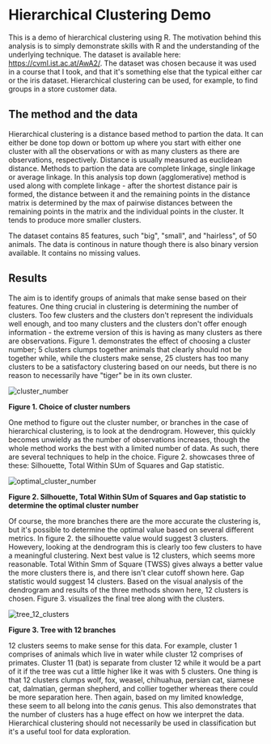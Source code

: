 # Hierarchical Clustering Demo

This is a demo of hierarchical clustering using R. The motivation behind this analysis is to simply demonstrate skills with R and the understanding of the underlying technique. The dataset is available here: https://cvml.ist.ac.at/AwA2/. The dataset was chosen because it was used in a course that I took, and that it's something else that the typical either car or the iris dataset. Hierarchical clustering can be used, for example, to find groups in a store customer data.

## The method and the data

Hierarchical clustering is a distance based method to partion the data. It can either be done top down or bottom up where you start with either one cluster with all the observations or with as many clusters as there are observations, respectively. Distance is usually measured as euclidean distance. Methods to partion the data are complete linkage, single linkage or average linkage. In this analysis top down (agglomerative) method is used along with complete linkage - after the shortest distance pair is formed, the distance between it and the remaining points in the distance matrix is determined by the max of pairwise distances between the remaining points in the matrix and the individual points in the cluster. It tends to produce more smaller clusters.

The dataset contains 85 features, such "big", "small", and "hairless", of 50 animals. The data is continous in nature though there is also binary version available. It contains no missing values.

## Results

The aim is to identify groups of animals that make sense based on their features. One thing crucial in clustering is determining the number of clusters. Too few clusters and the clusters don't represent the individuals well enough, and too many clusters and the clusters don't offer enough information - the extreme version of this is having as many clusters as there are observations. Figure 1. demonstrates the effect of choosing a cluster number; 5 clusters clumps together animals that clearly should not be together while, while the clusters make sense, 25 clusters has too many clusters to be a satisfactory clustering based on our needs, but there is no reason to necessarily have "tiger" be in its own cluster.

![cluster_number](https://user-images.githubusercontent.com/91892495/150689421-212e429a-732a-4967-ae40-58ab1ac2a512.png)

**Figure 1. Choice of cluster numbers**

One method to figure out the cluster number, or branches in the case of hierarchical clustering, is to look at the dendrogram. However, this quickly becomes unwieldy as the number of observations increases, though the whole method works the best with a limited number of data. As such, there are several techniques to help in the choice. Figure 2. showcases three of these: Silhouette, Total Within SUm of Squares and Gap statistic.

![optimal_cluster_number](https://user-images.githubusercontent.com/91892495/150690072-79e16e08-82dd-4b46-a6bd-21d5b46c75c8.png)

**Figure 2. Silhouette, Total Within SUm of Squares and Gap statistic to determine the optimal cluster number**

Of course, the more branches there are the more accurate the clustering is, but it's possible to determine the optimal value based on several different metrics. In figure 2. the silhouette value would suggest 3 clusters. Howevery, looking at the dendrogram this is clearly too few clusters to have a meaningful clustering. Next best value is 12 clusters, which seems more reasonable. Total Within Smm of Square (TWSS) gives always a better value the more clusters there is, and there isn't clear cutoff shown here. Gap statistic would suggest 14 clusters. Based on the visual analysis of the dendrogram and results of the three methods shown here, 12 clusters is chosen. Figure 3. visualizes the final tree along with the clusters.

![tree_12_clusters](https://user-images.githubusercontent.com/91892495/150690587-b31b4174-2890-45e6-96fc-bca2f4735796.png)

**Figure 3. Tree with 12 branches**

12 clusters seems to make sense for this data. For example, cluster 1 comprises of animals which live in water while cluster 12 comprises of primates. Cluster 11 (bat) is separate from cluster 12 while it would be a part of it if the tree was cut a little higher like it was with 5 clusters. One thing is that 12 clusters clumps wolf, fox, weasel, chihuahua, persian cat, siamese cat, dalmatian, german shepherd, and collier together whereas there could be more separation here. Then again, based on my limited knowledge, these seem to all belong into the _canis_ genus. This also demonstrates that the number of clusters has a huge effect on how we interpret the data. Hierarchical clustering should not necessarily be used in classification but it's a useful tool for data exploration.
